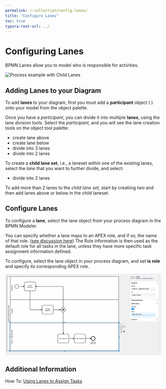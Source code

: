 ```yaml
---
permalink: /:collection/config-lanes/
title: "Configure Lanes"
toc: true
typora-root-url: ../
---
```


# Configuring Lanes

BPMN Lanes allow you to model who is responsible for activities.

![Process example with Child Lanes](/assets/images/runningMyBigShippingExampleChildLanes.png "process example using child lanes")

## Adding Lanes to your Diagram

To add **lanes** to your diagram, first you must add a **participant** object ( <span class="bpmn-icon bpmn-icon-participant"></span> ) onto your model from the object palette.

Once you have a *participant*, you can divide it into multiple **lanes**, using the lane division tools.   Select the *participant*, and you will see the lane creation tools on the object tool palette:

- <span class="bpmn-icon bpmn-icon-lane-insert-above"></span> create lane above
- <span class="bpmn-icon bpmn-icon-lane-insert-below"></span> create lane below 
- <span class="bpmn-icon bpmn-icon-lane-divide-three"></span> divide into 3 lanes  
- <span class="bpmn-icon bpmn-icon-lane-divide-two"></span> divide into 2 lanes  

To create a **child lane set**, i.e., a laneset within one of the existing lanes, select the *lane* that you want to further divide, and select:

- <span class="bpmn-icon bpmn-icon-lane-divide-two"></span> divide into 2 lanes  

To add more than 2 lanes to the *child lane set*, start by creatiing two and then add lanes above or below in the child laneset.

## Configure Lanes

To configure a **lane**, select the lane object from your process diagram in the BPMN Modeler.

You can specify whether a lane  maps to an APEX role, and if so, the name of that role.  ([see discussion here](/{{page.collection}}/using-lanes-for-assignment/)) The Role information is then used as  the default role for all tasks in the lane, unless they have more specific task assignment information defined.

To configure, select the lane object in your process diagram, and set **is role** and specify its corresponding APEX role.

![screenshot - setting the BPMN lane to be a role](/assets/images/lanes-set-is-role.png)



## Additional Information

How To: [Using Lanes to Assign Tasks](/{{page.collection}}/using-lanes-for-assignment/)